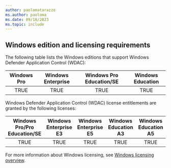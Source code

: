 ```yaml
---
author: paolomatarazzo
ms.author: paoloma
ms.date: 09/18/2023
ms.topic: include
---
```


## Windows edition and licensing requirements

The following table lists the Windows editions that support Windows Defender Application Control (WDAC):

|Windows Pro|Windows Enterprise|Windows Pro Education/SE|Windows Education|
|:---:|:---:|:---:|:---:|
|TRUE|TRUE|TRUE|TRUE|

Windows Defender Application Control (WDAC) license entitlements are granted by the following licenses:

|Windows Pro/Pro Education/SE|Windows Enterprise E3|Windows Enterprise E5|Windows Education A3|Windows Education A5|
|:---:|:---:|:---:|:---:|:---:|
|TRUE|TRUE|TRUE|TRUE|TRUE|

For more information about Windows licensing, see [Windows licensing overview](/windows/whats-new/windows-licensing).
